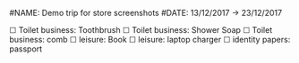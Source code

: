 #NAME: Demo trip for store screenshots
#DATE: 13/12/2017 → 23/12/2017

☐ Toilet business: Toothbrush
☐ Toilet business: Shower Soap
☐ Toilet business: comb
☐ leisure: Book
☐ leisure: laptop charger
☐ identity papers: passport